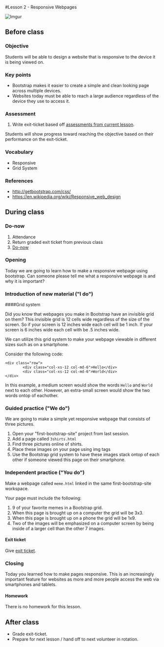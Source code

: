 #Lesson 2 - Responsive Webpages

![Imgur](http://i.imgur.com/hwLWyaBm.png)

## Before class

### Objective

Students will be able to design a website that is responsive to the device it is being viewed on.

### Key points

* Bootstrap makes it easier to create a simple and clean looking page across multiple devices.
* Websites today must be able to reach a large audience regardless of the device they use to access it.

### Assessment

1. Write exit-ticket based off [assessments from current lesson](assessments/exit_ticket.md).

Students will show progress toward reaching the objective based on their performance on the exit-ticket.

### Vocabulary

* Responsive
* Grid System


### References

* http://getbootstrap.com/css/
* https://en.wikipedia.org/wiki/Responsive_web_design

## During class

### Do-now

1. Attendance
2. Return graded exit ticket from previous class
3. [Do-now](assessments/do_now.md)

### Opening

Today we are going to learn how to make a responsive webpage using bootstrap. Can someone please tell me what a responsive webpage is and why it is important?


### Introduction of new material ("I do")

####Grid system

Did you know that webpages you make in Bootstrap have an invisible grid on them? This invisible grid is 12 cells wide regardless of the size of the screen. So if your screen is 12 inches wide each cell will be 1 inch. If your screen is 6 inches wide each cell with be .5 inches wide.

We can utilize this grid system to make your webpage viewable in different sizes such as on a smartphone.

Consider the following code:  


````
<div class="row">  
        <div class="col-xs-12 col-md-6">Hello</div>
        <div class="col-xs-12 col-md-6">World</div>
</div> 
````

In this example, a medium screen would show the words `Hello` and `World` next to each other. However, an extra-small screen would show the two words ontop of eachother.
   
### Guided practice ("We do")
We are going to make a simple yet responsive webpage that consists of three pictures.

1. Open your "first-bootstrap-site" project from last session.
2. Add a page called `3shirts.html` 
3. Find three pictures online of shirts.
4. Place these images on your page using img tags
5. Use the Bootstrap grid system to have these images stack ontop of each other if someone viewed this page on their smartphone.   

### Independent practice ("You do")

Make a webpage called `meme.html` linked in the same first-bootstrap-site workspace.

Your page must include the following:

1. 9 of your favorite memes in a Bootstrap grid.
2. When this page is brought up on a computer the grid will be 3x3.
3. When this page is brought up on a phone the grid will be 1x9.
4. Two of the images will be emphasized on a computer screen by being inside of a larger cell than the other 7 images. 

#### Exit ticket

Give [exit ticket](assessments/exit_ticket.md).

### Closing

Today you learned how to make pages responsive. This is an increasingly important feature for websites as more and more people access the web via smartphones and tablets.

#### Homework

There is no homework for this lesson.

## After class

* Grade exit-ticket.
* Prepare for next lesson / hand off to next volunteer in rotation.


